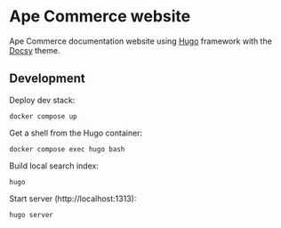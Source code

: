 # Ape Commerce website

Ape Commerce documentation website using [Hugo](https://gohugo.io) framework with the [Docsy](https://www.docsy.dev) theme.

## Development

Deploy dev stack:

```
docker compose up
```

Get a shell from the Hugo container:

```
docker compose exec hugo bash
```

Build local search index:

```
hugo
```

Start server (http://localhost:1313):

```
hugo server
```
